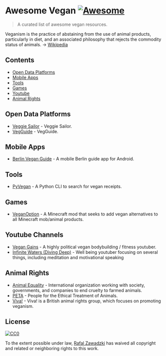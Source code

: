 # Awesome Vegan [![Awesome](https://cdn.rawgit.com/sindresorhus/awesome/d7305f38d29fed78fa85652e3a63e154dd8e8829/media/badge.svg)](https://github.com/sindresorhus/awesome)

> A curated list of awesome vegan resources.

Veganism is the practice of abstaining from the use of animal products, particularly in diet, and an associated philosophy that rejects the commodity status of animals. -> [Wikipedia](https://en.wikipedia.org/wiki/Veganism)

## Contents

 - [Open Data Platforms](#open-data-platforms)
 - [Mobile Apps](#mobile-apps)
 - [Tools](#tools)
 - [Games](#games)
 - [Youtube](#youtube-channels)
 - [Animal Rights](#animal-rights)

## Open Data Platforms

* [Veggie Sailor](https://veggiesailor.com) - Veggie Sailor.
* [VegGuide](https://vegguide.org) - VegGuide.

## Mobile Apps
 
 * [Berlin Vegan Guide](https://github.com/Berlin-Vegan/berlin-vegan-guide) - A mobile Berlin guide app for Android.

## Tools

* [PyVegan](https://github.com/mazulo/pyvegan) - A Python CLI to search for vegan receipts.

## Games

* [VeganOption](https://github.com/squeek502/VeganOption) - A Minecraft mod that seeks to add vegan alternatives to all Minecraft mob/animal products.

## Youtube Channels

* [Vegan Gains](https://www.youtube.com/channel/UCr2eKhGzPhN5RPVk5dd5o3g) - A highly political vegan bodybuilding / fitness youtuber.
* [Infinite Waters (Diving Deep)](https://www.youtube.com/user/Kemetprince1) - Well being youtuber focusing on several things, including meditation and motivational speaking

## Animal Rights

* [Animal Equality](https://animalequality.org/) - International organization working with society, governments, and companies to end cruelty to farmed animals.
* [PETA](https://www.peta.org/) - People for the Ethical Treatment of Animals.
* [Viva!](https://www.viva.org.uk/) - Viva! is a British animal rights group, which focuses on promoting veganism.

## License

[![CC0](http://mirrors.creativecommons.org/presskit/buttons/88x31/svg/cc-zero.svg)](https://creativecommons.org/publicdomain/zero/1.0/)

To the extent possible under law, [Rafal Zawadzki](https://bluszcz.net) has waived all copyright and related or neighboring rights to this work.
